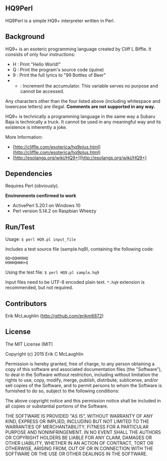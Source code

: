 ## HQ9Perl

HQ9Perl is a simple HQ9+ interpreter written in Perl. 

## Background

HQ9+ is an esoteric programming language created by Cliff L Biffle. It consists of only four instructions:

* H : Print "Hello World!"
* Q : Print the program's source code (quine)
* 9 : Print the full lyrics to "99 Bottles of Beer"
* + : Increment the accumulator. This variable serves no purpose and cannot be accessed.

Any characters other than the four listed above (including whitespace and lowercase letters) are illegal.
**Comments are not supported in any way.**

HQ9+ is technically a programming language in the same way a Subaru Baja is technically a truck. It cannot be used in any meaningful way and its existence is inherently a joke.

More Information:
* [http://cliffle.com/esoterica/hq9plus.html](http://cliffle.com/esoterica/hq9plus.html)
* [http://esolangs.org/wiki/HQ9+](http://esolangs.org/wiki/HQ9+)

## Dependencies

Requires Perl (obviously). 

**Environments confirmed to work**
* ActivePerl 5.20.1 on Windows 10
* Perl version 5.14.2 on Raspbian Wheezy

## Run/Test

Usage: `$ perl HQ9.pl input_file`

Includes a test source file (sample.hq9), containing the following code:
```
QQ+QQHH9HQ
H9HHQHHH+Q
```

Using the test file: `$ perl HQ9.pl sample.hq9`

Input files need to be UTF-8 encoded plain text. `*.hq9` extension is recommended, but not required. 

## Contributors

Erik McLaughlin (http://github.com/erikm6872)

## License

The MIT License (MIT)

Copyright (c) 2015 Erik C McLaughlin

Permission is hereby granted, free of charge, to any person obtaining a copy
of this software and associated documentation files (the "Software"), to deal
in the Software without restriction, including without limitation the rights
to use, copy, modify, merge, publish, distribute, sublicense, and/or sell
copies of the Software, and to permit persons to whom the Software is
furnished to do so, subject to the following conditions:

The above copyright notice and this permission notice shall be included in all
copies or substantial portions of the Software.

THE SOFTWARE IS PROVIDED "AS IS", WITHOUT WARRANTY OF ANY KIND, EXPRESS OR
IMPLIED, INCLUDING BUT NOT LIMITED TO THE WARRANTIES OF MERCHANTABILITY,
FITNESS FOR A PARTICULAR PURPOSE AND NONINFRINGEMENT. IN NO EVENT SHALL THE
AUTHORS OR COPYRIGHT HOLDERS BE LIABLE FOR ANY CLAIM, DAMAGES OR OTHER
LIABILITY, WHETHER IN AN ACTION OF CONTRACT, TORT OR OTHERWISE, ARISING FROM,
OUT OF OR IN CONNECTION WITH THE SOFTWARE OR THE USE OR OTHER DEALINGS IN THE
SOFTWARE.